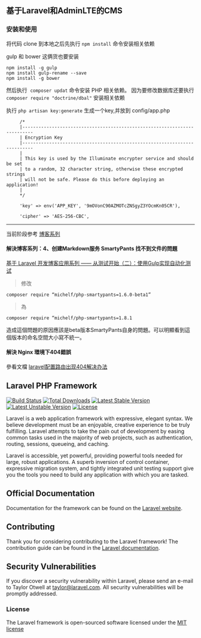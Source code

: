 ## 基于Laravel和AdminLTE的CMS


### 安装和使用
将代码 clone 到本地之后先执行 ```npm install``` 命令安装相关依赖

gulp 和 bower 这俩货也要安装
```
npm install -g gulp
npm install gulp-rename --save
npm install -g bower
```

然后执行  ``` composer updat ``` 命令安装 PHP 相关依赖。
因为要修改数据库还要执行 ``` composer require "doctrine/dbal" ``` 安装相关依赖

执行 ``` php artisan key:generate ``` 生成一个key,并放到 config/app.php
```
     /*
     |--------------------------------------------------------------------------
     | Encryption Key
     |--------------------------------------------------------------------------
     |
     | This key is used by the Illuminate encrypter service and should be set
     | to a random, 32 character string, otherwise these encrypted strings
     | will not be safe. Please do this before deploying an application!
     |
     */

     'key' => env('APP_KEY', '9mOVonC90AZMOTcZNSgyZ3YOcmKn05CR'),

     'cipher' => 'AES-256-CBC',
 ```

****

当前阶段参考 [博客系列](http://laravelacademy.org/tutorials/blog)

#### 解決博客系列：4、创建Markdown服务 SmartyPants 找不到文件的問題 
[基于 Laravel 开发博客应用系列 —— 从测试开始（二）：使用Gulp实现自动化测试](http://laravelacademy.org/post/2249.html)
 
 > 修改 
 
 ```composer require “michelf/php-smartypants=1.6.0-beta1”```
 
 > 為
 
 ```composer require “michelf/php-smartypants=1.8.1```
 
 造成這個問題的原因應該是beta版本SmartyPants自身的問題。可以明顯看到這個版本的命名空間大小寫不統一。

#### 解決 Nginx 環境下404錯誤
參看文檔 [laravel配置路由出现404解决办法](http://blog.csdn.net/sunxiang_520/article/details/51633837)

## Laravel PHP Framework

[![Build Status](https://travis-ci.org/laravel/framework.svg)](https://travis-ci.org/laravel/framework)
[![Total Downloads](https://poser.pugx.org/laravel/framework/d/total.svg)](https://packagist.org/packages/laravel/framework)
[![Latest Stable Version](https://poser.pugx.org/laravel/framework/v/stable.svg)](https://packagist.org/packages/laravel/framework)
[![Latest Unstable Version](https://poser.pugx.org/laravel/framework/v/unstable.svg)](https://packagist.org/packages/laravel/framework)
[![License](https://poser.pugx.org/laravel/framework/license.svg)](https://packagist.org/packages/laravel/framework)

Laravel is a web application framework with expressive, elegant syntax. We believe development must be an enjoyable, creative experience to be truly fulfilling. Laravel attempts to take the pain out of development by easing common tasks used in the majority of web projects, such as authentication, routing, sessions, queueing, and caching.

Laravel is accessible, yet powerful, providing powerful tools needed for large, robust applications. A superb inversion of control container, expressive migration system, and tightly integrated unit testing support give you the tools you need to build any application with which you are tasked.

## Official Documentation

Documentation for the framework can be found on the [Laravel website](http://laravel.com/docs).

## Contributing

Thank you for considering contributing to the Laravel framework! The contribution guide can be found in the [Laravel documentation](http://laravel.com/docs/contributions).

## Security Vulnerabilities

If you discover a security vulnerability within Laravel, please send an e-mail to Taylor Otwell at taylor@laravel.com. All security vulnerabilities will be promptly addressed.

### License

The Laravel framework is open-sourced software licensed under the [MIT license](http://opensource.org/licenses/MIT)
